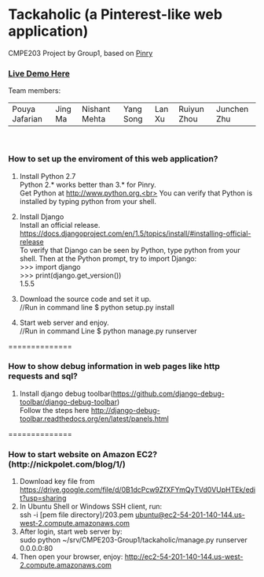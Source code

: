 Tackaholic (a Pinterest-like web application)
==============
CMPE203 Project by Group1, based on <a href='https://github.com/pinry/pinry' target='_blank_'>Pinry</a><br>

<h3><a href='http://ec2-54-201-140-144.us-west-2.compute.amazonaws.com' target='_blank_'>Live Demo Here</a></h3>

Team members: <br>

<table><tbody>
   <tr>
      <td>Pouya Jafarian</td>
      <td>Jing Ma</td>
      <td>Nishant Mehta</td>
      <td>Yang Song</td>
      <td>Lan Xu</td>
      <td>Ruiyun Zhou</td>
      <td>Junchen Zhu</td>
   </tr>
</tbody></table><br/>


<h3>How to set up the enviroment of this web application?</h3>

1.  Install Python 2.7<br>
Python 2.* works better than 3.* for Pinry. <br>
Get Python at http://www.python.org.<br>
You can verify that Python is installed by typing python from your shell.

2.  Install Django<br>
Install an official release. https://docs.djangoproject.com/en/1.5/topics/install/#installing-official-release<br>
To verify that Django can be seen by Python, type python from your shell. Then at the Python prompt, try to import Django:<br>
\>\>\> import django<br>
\>\>\> print(django.get_version())<br>
1.5.5

3.  Download the source code and set it up.<br>
//Run in command line
$ python setup.py install

4.  Start web server and enjoy.<br>
//Run in command Line
$ python manage.py runserver

==============
<h3>How to show debug information in web pages like http requests and sql?</h3>

1. Install django debug toolbar(https://github.com/django-debug-toolbar/django-debug-toolbar) <br>
Follow the steps here http://django-debug-toolbar.readthedocs.org/en/latest/panels.html <br>


==============
<h3>How to start website on Amazon EC2? (http://nickpolet.com/blog/1/)</h3>

1. Download key file from https://drive.google.com/file/d/0B1dcPcw9ZfXFYmQyTVd0VUpHTEk/edit?usp=sharing<br>
2. In Ubuntu Shell or Windows SSH client, run:<br>
   ssh -i [pem file directory]/203.pem ubuntu@ec2-54-201-140-144.us-west-2.compute.amazonaws.com<br>
3. After login, start web server by:<br>
   sudo python ~/srv/CMPE203-Group1/tackaholic/manage.py runserver 0.0.0.0:80
4. Then open your browser, enjoy: http://ec2-54-201-140-144.us-west-2.compute.amazonaws.com

